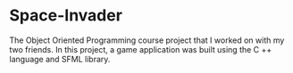 # Space-Invader
The Object Oriented Programming course project that I worked on with my two friends. In this project, a game application was built using the C ++ language and SFML library.
